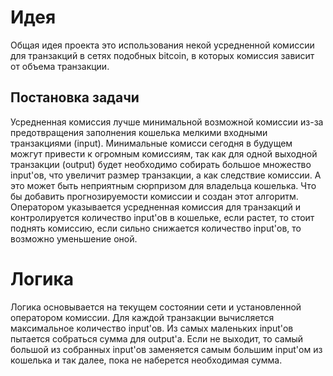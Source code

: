 # Идея

Общая идея проекта это использования некой усредненной комиссии для транзакций в сетях подобных bitcoin, в которых комиссия зависит от объема транзакции.

## Постановка задачи

Усредненная комиссия лучше минимальной возможной комиссии из-за предотвращения заполнения кошелька мелкими входными транзакциями (input). Минимальные комисси сегодня в будущем можгут привести к огромным комиссиям, так как для одной выходной транзакции (output) будет необходимо собирать большое множество input'ов, что увеличит размер транзакции, а как следствие комиссии. А это может быть неприятным сюрпризом для владельца кошелька. Что бы добавить прогнозируемости комиссии и создан этот алгоритм. Оператором указывается усредненная комиссия для транзакций и контролируется количество input'ов в кошельке, если растет, то стоит поднять комиссию, если сильно снижается количество input'ов, то возможно уменьшение оной.

# Логика

Логика основывается на текущем состоянии сети и установленной оператором комиссии. Для каждой транзакции вычисляется максимальное количество input'ов. Из самых маленьких input'ов пытается собраться сумма для output'а. Если не выходит, то самый большой из собранных input'ов заменяется самым большим input'ом из кошелька и так далее, пока не наберется необходимая сумма.

